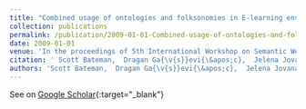 ```yaml
---
title: "Combined usage of ontologies and folksonomies in E-learning environments"
collection: publications
permalink: /publication/2009-01-01-Combined-usage-of-ontologies-and-folksonomies-in-E-learning-environments
date: 2009-01-01
venue: 'In the proceedings of 5th International Workshop on Semantic Web User Interaction, SWUI 2008, Collocated with the Computer Human Interaction Conference, CHI 2008'
citation: ' Scott Bateman,  Dragan Ga{\v{s}}evi{\&apos;c},  Jelena Jovananovi{\&apos;c},  Marek Hatala,  Carlo Torniai, &quot;Combined usage of ontologies and folksonomies in E-learning environments.&quot; In the proceedings of 5th International Workshop on Semantic Web User Interaction, SWUI 2008, Collocated with the Computer Human Interaction Conference, CHI 2008, 2009.'
authors: 'Scott Bateman,  Dragan Ga{\v{s}}evi{\&apos;c},  Jelena Jovananovi{\&apos;c},  Marek Hatala,  Carlo Torniai'
---
```

See on [Google Scholar](https://scholar.google.com/scholar?q=Combined+usage+of+ontologies+and+folksonomies+in+E+learning+environments){:target="_blank"}